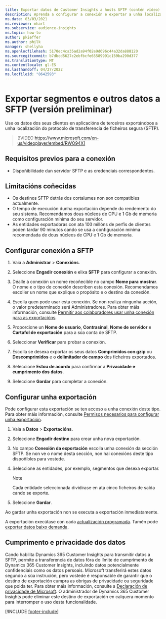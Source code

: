 ```yaml
---
title: Exportar datos de Customer Insights a hosts SFTP (contén vídeo)
description: Aprenda a configurar a conexión e exportar a unha localización de SFTP.
ms.date: 03/03/2021
ms.reviewer: mhart
ms.subservice: audience-insights
ms.topic: how-to
author: pkieffer
ms.author: philk
manager: shellyha
ms.openlocfilehash: 5170ec4ca35ad2a94f02e9d696c44a32da888120
ms.sourcegitcommit: b7dbcd5627c2ebfbcfe65589991c159ba290d377
ms.translationtype: MT
ms.contentlocale: gl-ES
ms.lasthandoff: 04/27/2022
ms.locfileid: "8642593"
---
```

# <a name="export-segments-and-other-data-to-sftp-preview"></a>Exportar segmentos e outros datos a SFTP (versión preliminar)

Use os datos dos seus clientes en aplicacións de terceiros exportándoos a unha localización do protocolo de transferencia de ficheiros segura (SFTP).

> [!VIDEO https://www.microsoft.com/en-us/videoplayer/embed/RWO94X]

## <a name="prerequisites-for-connection"></a>Requisitos previos para a conexión

- Dispoñibilidade dun servidor SFTP e as credenciais correspondentes.

## <a name="known-limitations"></a>Limitacións coñecidas

- Os destinos SFTP detrás dos cortalumes non son compatibles actualmente. 
- O tempo de execución dunha exportación depende do rendemento do seu sistema. Recomendamos dous núcleos de CPU e 1 Gb de memoria como configuración mínima do seu servidor. 
- As entidades exportadoras con ata 100 millóns de perfís de clientes poden tardar 90 minutos cando se usa a configuración mínima recomendada de dous núcleos de CPU e 1 Gb de memoria. 

## <a name="set-up-connection-to-sftp"></a>Configurar conexión a SFTP

1. Vaia a **Administrar** > **Conexións**.

1. Seleccione **Engadir conexión** e elixa **SFTP** para configurar a conexión.

1. Déalle á conexión un nome recoñecible no campo **Nome para mostrar**. O nome e o tipo de conexión describen esta conexión. Recomendamos escoller un nome que explique o propósito e o destino da conexión.

1. Escolla quen pode usar esta conexión. Se non realiza ningunha acción, o valor predeterminado será Administradores. Para obter máis información, consulte [Permitir aos colaboradores usar unha conexión para as exportacións](connections.md#allow-contributors-to-use-a-connection-for-exports).

1. Proporcione un **Nome de usuario**, **Contrasinal**, **Nome de servidor** e **Cartafol de exportación** para a súa conta de SFTP.

1. Seleccionar **Verificar** para probar a conexión.

1. Escolla se desexa exportar os seus datos **Comprimidos con gzip** ou **Descomprimidos** e o **delimitador de campo** dos ficheiros exportados.

1. Seleccione **Estou de acordo** para confirmar a **Privacidade e cumprimento dos datos**.

1. Seleccione **Gardar** para completar a conexión.

## <a name="configure-an-export"></a>Configurar unha exportación

Pode configurar esta exportación se ten acceso a unha conexión deste tipo. Para obter máis información, consulte [Permisos necesarios para configurar unha exportación](export-destinations.md#set-up-a-new-export).

1. Vaia a **Datos** > **Exportacións**.

1. Seleccione **Engadir destino** para crear unha nova exportación.

1. No campo **Conexión da exportación** escolla unha conexión da sección SFTP. Se non ve o nome desta sección, non hai conexións deste tipo dispoñibles para vostede.

1. Seleccione as entidades, por exemplo, segmentos que desexa exportar.

   > [!NOTE]
   > Cada entidade seleccionada dividirase en ata cinco ficheiros de saída cando se exporte. 

1. Seleccione **Gardar**.

Ao gardar unha exportación non se executa a exportación inmediatamente.

A exportación execútase con cada [actualización programada](system.md#schedule-tab). Tamén pode [exportar datos baixo demanda](export-destinations.md#run-exports-on-demand). 

## <a name="data-privacy-and-compliance"></a>Cumprimento e privacidade dos datos

Cando habilita Dynamics 365 Customer Insights para transmitir datos a SFTP, permite a transferencia de datos fóra do límite de cumprimento de Dynamics 365 Customer Insights, incluíndo datos potencialmente confidenciais como os datos persoais. Microsoft transferirá estes datos segundo a súa instrución, pero vostede é responsable de garantir que o destino de exportación cumpra as obrigas de privacidade ou seguridade que poida ter. Para obter máis información, consulte a [Declaración de privacidade de Microsoft](https://go.microsoft.com/fwlink/?linkid=396732).
O administrador de Dynamics 365 Customer Insights pode eliminar este destino de exportación en calquera momento para interromper o uso desta funcionalidade.

[!INCLUDE [footer-include](includes/footer-banner.md)]
